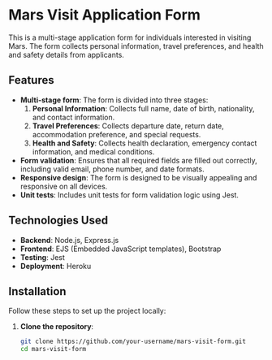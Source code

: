 # Mars Visit Application Form

This is a multi-stage application form for individuals interested in visiting Mars. The form collects personal information, travel preferences, and health and safety details from applicants.

## Features

- **Multi-stage form**: The form is divided into three stages:
  1. **Personal Information**: Collects full name, date of birth, nationality, and contact information.
  2. **Travel Preferences**: Collects departure date, return date, accommodation preference, and special requests.
  3. **Health and Safety**: Collects health declaration, emergency contact information, and medical conditions.
- **Form validation**: Ensures that all required fields are filled out correctly, including valid email, phone number, and date formats.
- **Responsive design**: The form is designed to be visually appealing and responsive on all devices.
- **Unit tests**: Includes unit tests for form validation logic using Jest.

## Technologies Used

- **Backend**: Node.js, Express.js
- **Frontend**: EJS (Embedded JavaScript templates), Bootstrap
- **Testing**: Jest
- **Deployment**: Heroku

## Installation

Follow these steps to set up the project locally:

1. **Clone the repository**:
   ```bash
   git clone https://github.com/your-username/mars-visit-form.git
   cd mars-visit-form
